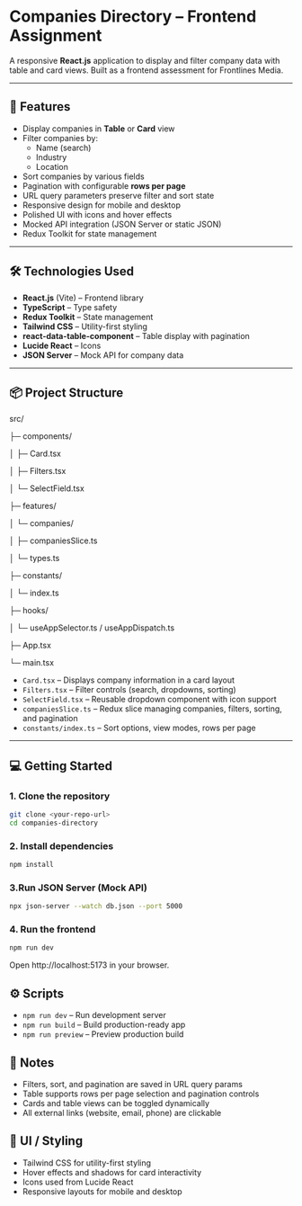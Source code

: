 # Companies Directory – Frontend Assignment

A responsive **React.js** application to display and filter company data with table and card views. Built as a frontend assessment for Frontlines Media.

---

## 🚀 Features

- Display companies in **Table** or **Card** view
- Filter companies by:
  - Name (search)
  - Industry
  - Location
- Sort companies by various fields
- Pagination with configurable **rows per page**
- URL query parameters preserve filter and sort state
- Responsive design for mobile and desktop
- Polished UI with icons and hover effects
- Mocked API integration (JSON Server or static JSON)
- Redux Toolkit for state management

---

## 🛠 Technologies Used

- **React.js** (Vite) – Frontend library
- **TypeScript** – Type safety
- **Redux Toolkit** – State management
- **Tailwind CSS** – Utility-first styling
- **react-data-table-component** – Table display with pagination
- **Lucide React** – Icons
- **JSON Server** – Mock API for company data

---

## 📦 Project Structure

src/

├─ components/

│ ├─ Card.tsx

│ ├─ Filters.tsx

│ └─ SelectField.tsx

├─ features/

│ └─ companies/

│ ├─ companiesSlice.ts

│ └─ types.ts

├─ constants/

│ └─ index.ts

├─ hooks/

│ └─ useAppSelector.ts / useAppDispatch.ts

├─ App.tsx

└─ main.tsx


- `Card.tsx` – Displays company information in a card layout  
- `Filters.tsx` – Filter controls (search, dropdowns, sorting)  
- `SelectField.tsx` – Reusable dropdown component with icon support  
- `companiesSlice.ts` – Redux slice managing companies, filters, sorting, and pagination  
- `constants/index.ts` – Sort options, view modes, rows per page  

---

## 💻 Getting Started

### 1. Clone the repository
```bash
git clone <your-repo-url>
cd companies-directory
```

### 2. Install dependencies
```bash
npm install
```

### 3.Run JSON Server (Mock API)
```bash
npx json-server --watch db.json --port 5000
```

### 4. Run the frontend
```bash
npm run dev
```
Open http://localhost:5173 in your browser.

## ⚙️ Scripts

- `npm run dev` – Run development server
- `npm run build` – Build production-ready app
- `npm run preview` – Preview production build

## 📄 Notes

- Filters, sort, and pagination are saved in URL query params
- Table supports rows per page selection and pagination controls
- Cards and table views can be toggled dynamically
- All external links (website, email, phone) are clickable

## 🎨 UI / Styling

- Tailwind CSS for utility-first styling
- Hover effects and shadows for card interactivity
- Icons used from Lucide React
- Responsive layouts for mobile and desktop
